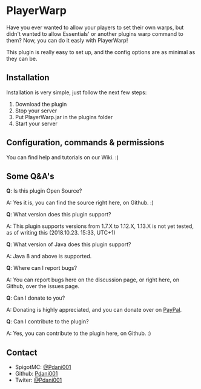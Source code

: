 # PlayerWarp
Have you ever wanted to allow your players to set their own warps, but didn't wanted to allow Essentials' or another plugins warp command to them?
Now, you can do it easly with PlayerWarp!

This plugin is really easy to set up, and the config options are as minimal as they can be.

## Installation
Installation is very simple, just follow the next few steps:
1. Download the plugin
2. Stop your server
3. Put PlayerWarp.jar in the plugins folder
4. Start your server

## Configuration, commands & permissions
You can find help and tutorials on our Wiki. :)

## Some Q&A's
**Q**: Is this plugin Open Source?

A: Yes it is, you can find the source right here, on Github. :)

**Q**: What version does this plugin support?

A: This plugin supports versions from 1.7.X to 1.12.X, 1.13.X is not yet tested, as of writing this (2018.10.23. 15:33, UTC+1)

**Q**: What version of Java does this plugin support?

A: Java 8 and above is supported.

**Q**: Where can I report bugs?

A: You can report bugs here on the discussion page, or right here, on Github, over the issues page.

**Q**: Can I donate to you?

A: Donating is highly appreciated, and you can donate over on [PayPal](https://www.paypal.me/Pdani).

**Q**: Can I contribute to the plugin?

A: Yes, you can contribute to the plugin here, on Github. :)

## Contact
- SpigotMC: [@Pdani001](https://www.spigotmc.org/members/pdani001.75903/)
- Github: [Pdani001](https://github.com/Pdani001)
- Twiter: [@Pdani001](http://twitter.com/Pdani001)
